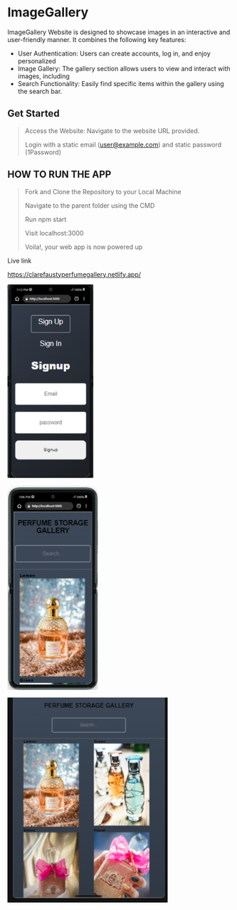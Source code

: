# ImageGallery

ImageGallery Website is designed to showcase images in an interactive and user-friendly manner. It combines the following key features:
- User Authentication: Users can create accounts, log in, and enjoy personalized 
- Image Gallery: The gallery section allows users to view and interact with images, including 
- Search Functionality: Easily find specific items within the gallery using the search bar.


## Get Started
> Access the Website: Navigate to the website URL provided.
>
>Login with a static email (user@example.com) and static password (1Password)
>


## HOW TO RUN THE APP
> Fork and Clone the Repository to your Local Machine
> 
> Navigate to the parent folder using the CMD
> 
> Run npm start
> 
> Visit localhost:3000
> 
> Voila!, your web app is now powered up


Live link

https://clarefaustyperfumegallery.netlify.app/


![_](https://github.com/clarefausty/ImageGallery/blob/master/public/Asset/Perfume%20Gallery%20(21.09.2023%2013_13).png)




![_](https://github.com/clarefausty/ImageGallery/blob/master/public/Asset/Perfume%20Gallery%20(21.09.2023%2013_07)%20(2).png)





![_](https://github.com/clarefausty/ImageGallery/blob/master/public/Asset/Perfume%20Gallery%20(21.09.2023%2010_14).png)
